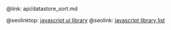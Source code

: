 @link: api/datastore_sort.md

@seolinktop: [javascript ui library](https://webix.com)
@seolink: [javascript library list](https://webix.com/widget/list/)